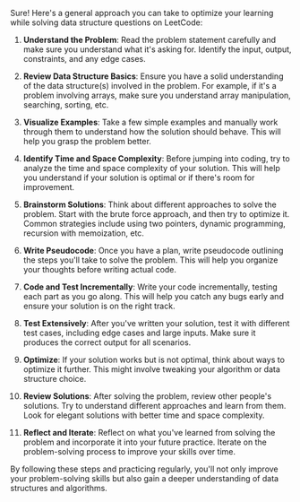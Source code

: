 Sure! Here's a general approach you can take to optimize your learning while solving data structure questions on LeetCode:

1. **Understand the Problem**: Read the problem statement carefully and make sure you understand what it's asking for. Identify the input, output, constraints, and any edge cases.

2. **Review Data Structure Basics**: Ensure you have a solid understanding of the data structure(s) involved in the problem. For example, if it's a problem involving arrays, make sure you understand array manipulation, searching, sorting, etc.

3. **Visualize Examples**: Take a few simple examples and manually work through them to understand how the solution should behave. This will help you grasp the problem better.

4. **Identify Time and Space Complexity**: Before jumping into coding, try to analyze the time and space complexity of your solution. This will help you understand if your solution is optimal or if there's room for improvement.

5. **Brainstorm Solutions**: Think about different approaches to solve the problem. Start with the brute force approach, and then try to optimize it. Common strategies include using two pointers, dynamic programming, recursion with memoization, etc.

6. **Write Pseudocode**: Once you have a plan, write pseudocode outlining the steps you'll take to solve the problem. This will help you organize your thoughts before writing actual code.

7. **Code and Test Incrementally**: Write your code incrementally, testing each part as you go along. This will help you catch any bugs early and ensure your solution is on the right track.

8. **Test Extensively**: After you've written your solution, test it with different test cases, including edge cases and large inputs. Make sure it produces the correct output for all scenarios.

9. **Optimize**: If your solution works but is not optimal, think about ways to optimize it further. This might involve tweaking your algorithm or data structure choice.

10. **Review Solutions**: After solving the problem, review other people's solutions. Try to understand different approaches and learn from them. Look for elegant solutions with better time and space complexity.

11. **Reflect and Iterate**: Reflect on what you've learned from solving the problem and incorporate it into your future practice. Iterate on the problem-solving process to improve your skills over time.

By following these steps and practicing regularly, you'll not only improve your problem-solving skills but also gain a deeper understanding of data structures and algorithms.